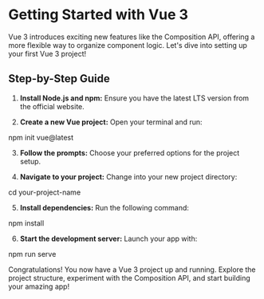 # Getting Started with Vue 3

Vue 3 introduces exciting new features like the Composition API, offering a more flexible way to organize component logic. Let's dive into setting up your first Vue 3 project!

## Step-by-Step Guide

1. **Install Node.js and npm:** Ensure you have the latest LTS version from the official website.

2. **Create a new Vue project:** Open your terminal and run:

npm init vue@latest

3. **Follow the prompts:** Choose your preferred options for the project setup.

4. **Navigate to your project:** Change into your new project directory:

cd your-project-name

5. **Install dependencies:** Run the following command:

npm install

6. **Start the development server:** Launch your app with:

npm run serve

Congratulations! You now have a Vue 3 project up and running. Explore the project structure, experiment with the Composition API, and start building your amazing app!